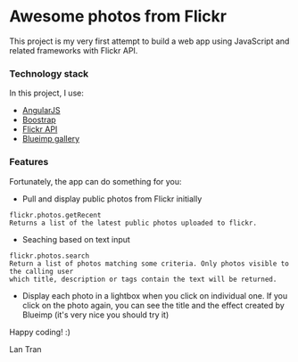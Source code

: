 # Awesome photos from Flickr

This project is my very first attempt to build a web app using JavaScript and related frameworks with Flickr API.

### Technology stack
In this project, I use:

 * [AngularJS](https://angularjs.org/)
 * [Boostrap](http://getbootstrap.com/)
 * [Flickr API](https://www.flickr.com/services/api/)
 * [Blueimp gallery](http://blueimp.github.io/Bootstrap-Image-Gallery/)


### Features
Fortunately, the app can do something for you:
 
 *  Pull and display public photos from Flickr initially 
```
flickr.photos.getRecent
Returns a list of the latest public photos uploaded to flickr.
```
 * Seaching based on text input
```
flickr.photos.search
Return a list of photos matching some criteria. Only photos visible to the calling user
which title, description or tags contain the text will be returned.

```
 * Display each photo in a lightbox when you click on individual one. If you click on the 
 photo again, you can see the title and the effect created by Blueimp (it's very nice you
 should try it)  

Happy coding! :)

Lan Tran

